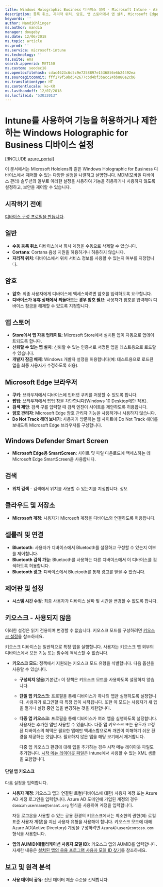 ```yaml
---
title: Windows Holographic Business 디바이스 설정 - Microsoft Intune - Azure | Microsoft Docs
description: 등록 취소, 지리적 위치, 암호, 앱 스토어에서 앱 설치, Microsoft Edge에서 쿠키 및 팝업, Windows Defender, 검색, 클라우드 및 스토리지, Bluetooth 연결, 시스템 시간 및 Azure에서 사용량 데이터를 포함하여 Windows Holographic for Business에 대한 Microsoft Intune에서 디바이스 제한 설정을 읽고 구성합니다.
keywords: ''
author: MandiOhlinger
ms.author: mandia
manager: dougeby
ms.date: 12/06/2018
ms.topic: article
ms.prod: ''
ms.service: microsoft-intune
ms.technology: ''
ms.suite: ems
search.appverid: MET150
ms.custom: seodec18
ms.openlocfilehash: cdac4623c6c5c9e7258897e1536856e6b24492ea
ms.sourcegitcommit: fff179f59bd542677cbd4bf3bacc24bb880e2cb6
ms.translationtype: HT
ms.contentlocale: ko-KR
ms.lasthandoff: 12/07/2018
ms.locfileid: "53032013"
---
```

# <a name="windows-holographic-for-business-device-settings-to-allow-or-restrict-features-using-intune"></a>Intune를 사용하여 기능을 허용하거나 제한하는 Windows Holographic for Business 디바이스 설정

[!INCLUDE [azure_portal](./includes/azure_portal.md)]

이 문서에서는 Microsoft Hololens와 같은 Windows Holographic for Business 디바이스에서 제어할 수 있는 다양한 설정을 나열하고 설명합니다. MDM(모바일 디바이스 관리) 솔루션의 일부로 이러한 설정을 사용하여 기능을 허용하거나 사용하지 않도록 설정하고, 보안을 제어할 수 있습니다.

## <a name="before-you-begin"></a>시작하기 전에

[디바이스 구성 프로필을 만듭니다](device-restrictions-configure.md).

## <a name="general"></a>일반

- **수동 등록 취소** 디바이스에서 회사 계정을 수동으로 삭제할 수 있습니다.
- **Cortana**: Cortana 음성 지원을 허용하거나 허용하지 않습니다.
- **지리적 위치**: 디바이스에서 위치 서비스 정보를 사용할 수 있는지 여부를 지정합니다.

## <a name="password"></a>암호

- **암호**: 최종 사용자에게 디바이스에 액세스하려면 암호를 입력하도록 요구합니다.
- **디바이스가 유휴 상태에서 되돌아오는 경우 암호 필요**: 사용자가 암호를 입력해야 디바이스 잠금을 해제할 수 있도록 지정합니다.

## <a name="app-store"></a>앱 스토어

- **Store에서 앱 자동 업데이트**: Microsoft Store에서 설치된 앱이 자동으로 업데이트되도록 합니다.
- **신뢰할 수 있는 앱 설치**: 신뢰할 수 있는 인증서로 서명된 앱을 테스트용으로 로드할 수 있습니다.
- **개발자 잠금 해제**: Windows 개발자 설정을 허용합니다(예: 테스트용으로 로드된 앱을 최종 사용자가 수정하도록 허용).

## <a name="microsoft-edge-browser"></a>Microsoft Edge 브라우저

- **쿠키**: 브라우저에서 디바이스에 인터넷 쿠키를 저장할 수 있도록 합니다.
- **팝업**: 브라우저에서 팝업 창을 차단합니다(Windows 10 Desktop에만 적용).
- **검색 제안**: 검색 구를 입력할 때 검색 엔진이 사이트를 제안하도록 허용합니다.
- **암호 관리자**: Microsoft Edge 암호 관리자 기능을 사용하거나 사용하지 않습니다.
- **Do Not Track 헤더 보내기**: 사용자가 방문하는 웹 사이트에 Do Not Track 헤더를 보내도록 Microsoft Edge 브라우저를 구성합니다.

## <a name="windows-defender-smart-screen"></a>Windows Defender Smart Screen

- **Microsoft Edge용 SmartScreen**: 사이트 및 파일 다운로드에 액세스하는 데 Microsoft Edge SmartScreen을 사용합니다.

## <a name="search"></a>검색

- **위치 검색** - 검색에서 위치를 사용할 수 있는지를 지정합니다. 정보

## <a name="cloud-and-storage"></a>클라우드 및 저장소

- **Microsoft 계정**: 사용자가 Microsoft 계정을 디바이스와 연결하도록 허용합니다.

## <a name="cellular-and-connectivity"></a>셀룰러 및 연결

- **Bluetooth**: 사용자가 디바이스에서 Bluetooth를 설정하고 구성할 수 있는지 여부를 제어합니다.
- **Bluetooth 검색 가능**: Bluetooth를 사용하는 다른 디바이스에서 이 디바이스를 검색하도록 허용합니다.
- **Bluetooth 광고**: 디바이스에서 Bluetooth를 통해 광고를 받을 수 있습니다.

## <a name="control-panel-and-settings"></a>제어판 및 설정

- **시스템 시간 수정**: 최종 사용자가 디바이스 날짜 및 시간을 변경할 수 없도록 합니다.

## <a name="kiosk---obsolete"></a>키오스크 - 사용되지 않음

이러한 설정은 읽기 전용이며 변경할 수 없습니다. 키오스크 모드를 구성하려면 [키오스크 설정](kiosk-settings.md#windows-holographic-for-business)을 참조하세요.

키오스크 디바이스는 일반적으로 특정 앱을 실행합니다. 사용자는 키오스크 앱 외부의 디바이스에서 모든 기능 또는 함수에 액세스할 수 없습니다.

- **키오스크 모드**: 정책에서 지원되는 키오스크 모드 유형을 식별합니다. 다음 옵션을 사용할 수 있습니다.

  - **구성되지 않음**(기본값): 이 정책은 키오스크 모드를 사용하도록 설정하지 않습니다. 
  - **단일 앱 키오스크**: 프로필을 통해 디바이스가 하나의 앱만 실행하도록 설정합니다. 사용자가 로그인할 때 특정 앱이 시작됩니다. 또한 이 모드는 사용자가 새 앱을 열거나 실행 중인 앱을 변경하는 것을 제한합니다.
  - **다중 앱 키오스크**: 프로필을 통해 디바이스가 여러 앱을 실행하도록 설정합니다. 사용자는 추가한 앱만 사용할 수 있습니다. 다중 앱 키오스크 또는 용도가 고정된 디바이스의 혜택은 필요한 앱에만 액세스함으로써 개인이 이해하기 쉬운 환경을 제공하는 것입니다. 필요하지 않은 앱을 해당 보기에서 제거합니다. 
  
    다중 앱 키오스크 환경에 대해 앱을 추가하는 경우 시작 메뉴 레이아웃 파일도 추가합니다. [시작 메뉴 레이아웃 파일](https://docs.microsoft.com/hololens/hololens-kiosk#start-layout-file-for-intune)은 Intune에서 사용할 수 있는 XML 샘플을 포함합니다. 

#### <a name="single-app-kiosks"></a>단일 앱 키오스크

다음 설정을 입력합니다.

- **사용자 계정**: 키오스크 앱과 연결된 로컬(디바이스에 대한) 사용자 계정 또는 Azure AD 계정 로그인을 입력합니다. Azure AD 도메인에 가입된 계정의 경우 `domain\username@tenant.org` 형식을 사용하여 계정을 입력합니다. 

    자동 로그온을 사용할 수 있는 공용 환경의 키오스크에서는 최소한의 권한(예: 로컬 표준 사용자 계정)을 지닌 사용자 유형을 사용해야 합니다. 키오스크 모드에 대해 Azure AD(Active Directory) 계정을 구성하려면 `AzureAD\user@contoso.com` 형식을 사용합니다.

- **앱의 AUMID(애플리케이션 사용자 모델 ID)**: 키오스크 앱의 AUMID를 입력합니다. 자세한 내용은 [설치된 앱의 응용 프로그램 사용자 모델 ID 찾기](https://docs.microsoft.com/windows-hardware/customize/enterprise/find-the-application-user-model-id-of-an-installed-app)를 참조하세요.

## <a name="reporting-and-telemetry"></a>보고 및 원격 분석

- **사용 데이터 공유**: 진단 데이터 제출 수준을 선택합니다.
